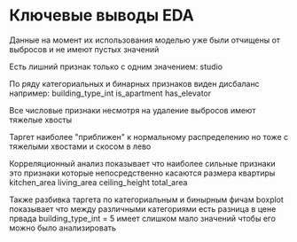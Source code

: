 # Ключевые выводы EDA
Данные на момент их использования моделью уже были отчищены от выбросов и не имеют пустых значений

Есть лишний признак только с одним значением:
studio

По ряду категориальных и бинарных признаков виден дисбаланс например:
building_type_int 
is_apartment 
has_elevator 

Все числовые признаки несмотря на удаление выбросов имеют тяжелые хвосты

Таргет наиболее "приближен" к нормальному распределению но тоже с тяжелыми хвостами и скосом в лево

Корреляционный анализ показывает что наиболее сильные признаки это признаки которые непосредственно касаются размера квартиры kitchen_area living_area ceiling_height total_area

Также разбивка таргета по категориальным и бинырным фичам boxplot показывает что между различными категориями есть разница в цене првада building_type_int = 5 имеет слишком мало значений чтобы его можно было анализировать
